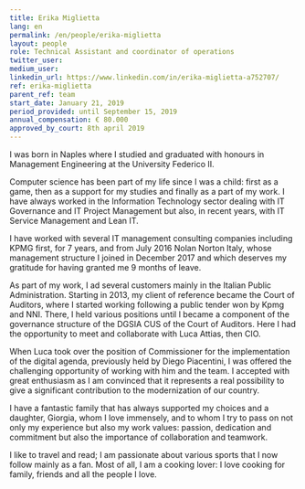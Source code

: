 ```yaml
---
title: Erika Miglietta
lang: en
permalink: /en/people/erika-miglietta
layout: people
role: Technical Assistant and coordinator of operations
twitter_user:
medium_user:
linkedin_url: https://www.linkedin.com/in/erika-miglietta-a752707/
ref: erika-miglietta
parent_ref: team
start_date: January 21, 2019
period_provided: until September 15, 2019
annual_compensation: € 80.000
approved_by_court: 8th april 2019
---
```

I was born in Naples where  I studied and graduated with honours in Management Engineering at the University Federico II. 

Computer science has been part of my life since I was a child: first as a game, then as a support for my studies and finally as a part of my work. I have always worked in the Information Technology sector dealing with IT Governance and IT Project Management but also, in recent years, with IT Service Management and Lean IT.

I have worked with several IT management consulting companies including KPMG first, for 7 years, and from July 2016 Nolan Norton Italy, whose management structure I joined in December 2017 and which deserves my gratitude for having granted me 9 months of leave.

As part of my work, I ad several customers mainly in the Italian Public Administration. Starting in 2013, my client of reference became the Court of Auditors, where I started working following a public tender won by Kpmg and NNI. There, I held various positions until I became a  component of the governance structure of the DGSIA CUS of the Court of Auditors. Here I had the opportunity to meet and collaborate with Luca Attias,  then CIO.

When Luca took over  the position of Commissioner for the implementation of the digital agenda, previously held by Diego Piacentini, I was offered the challenging opportunity of working  with him and the  team.  I accepted with great enthusiasm  as I am convinced  that it represents a real possibility  to give a significant contribution  to the modernization of our country. 

I have a fantastic family that has always supported my choices and a daughter, Giorgia, whom I love immensely, and to whom I try to pass on not only my experience but also my work values: passion, dedication and commitment but also the importance of collaboration and teamwork.

I like to travel and read; I am passionate about various sports that I now follow mainly as a fan.  Most of all, I am a cooking lover: I love cooking for family, friends and all the people I love. 
